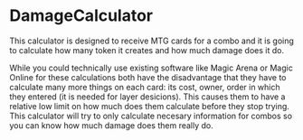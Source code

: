 # DamageCalculator
This calculator is designed to receive MTG cards for a combo and it is going to calculate how many token it creates and how much damage does it do.

While you could technically use existing software like Magic Arena or Magic Online for these calculations both have the disadvantage that they have to calculate many more things on each card: its cost, owner, order in which they entered (it is needed for layer desicions). This causes them to have a relative low limit on how much does them calculate before they stop trying. This calculator will try to only calculate necesary information for combos so you can know how much damage does them really do.
